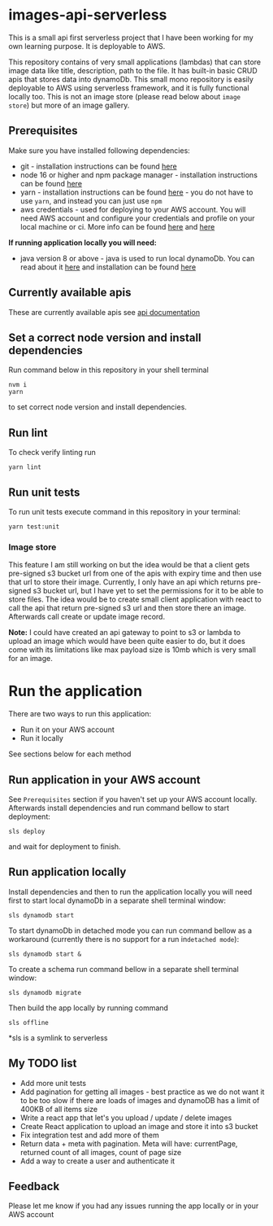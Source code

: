 # images-api-serverless
This is a small api first serverless project that I have been working for my own learning purpose. It is deployable to AWS.

This repository contains of very small applications (lambdas) that can store image data like title, description, path to the file.
It has built-in basic CRUD apis that stores data into dynamoDb. 
This small mono repository is easily deployable to AWS using serverless framework, and it is fully functional locally too.
This is not an image store (please read below about `image store`) but more of an image gallery.

## Prerequisites
Make sure you have installed following dependencies:
- git - installation instructions can be found [here](https://git-scm.com/book/en/v2/Getting-Started-Installing-Git)
- node 16 or higher and npm package manager - installation instructions can be found [here](https://nodejs.dev/download/package-manager/)
- yarn - installation instructions can be found [here](https://classic.yarnpkg.com/lang/en/docs/install/#debian-stable) - you do not have to use `yarn`, and instead you can just use `npm`
- aws credentials - used for deploying to your AWS account. You will need AWS account and configure your credentials and profile on your local machine or ci. More info can be found [here](https://docs.aws.amazon.com/sdk-for-java/v1/developer-guide/setup-credentials.html)
  and [here](https://docs.aws.amazon.com/cli/latest/userguide/cli-configure-profiles.html)

**If running application locally you will need:**
- java version 8 or above - java is used to run local dynamoDb. You can read about it [here](https://github.com/99x/serverless-dynamodb-local) and installation can be found [here](https://www.oracle.com/java/technologies/downloads/)


## Currently available apis
These are currently available apis see [api documentation](./docs/api-documentation.yml)

## Set a correct node version and install dependencies
Run command below in this repository in your shell terminal
```shell
nvm i
yarn
```

to set correct node version and install dependencies.

## Run lint
To check verify linting run
```shell
yarn lint
```

## Run unit tests
To run unit tests execute command in this repository in your terminal:
```shell
yarn test:unit
```

### Image store
This feature I am still working on but the idea would be that a client gets pre-signed s3 bucket url from one of the apis with expiry time and then use that url to store their image.
Currently, I only have an api which returns pre-signed s3 bucket url, but I have yet to set the permissions for it to be able to store files. 
The idea would be to create small client application with react to call the api that return pre-signed s3 url and then store there an image. Afterwards call create or update image record. 

**Note:** I could have created an api gateway to point to s3 or lambda to upload an image which would have been quite easier to do, but it does come with its limitations like max payload size is 10mb which is very small for an image. 

# Run the application
There are two ways to run this application:
- Run it on your AWS account
- Run it locally

See sections below for each method

## Run application in your AWS account
See `Prerequisites` section if you haven't set up your AWS account locally. Afterwards install dependencies and run command bellow to start deployment:

```shell
sls deploy
```

and wait for deployment to finish.

## Run application locally
Install dependencies and then to run the application locally you will need first to start local dynamoDb in a separate shell terminal window:
```shell
sls dynamodb start
```

To start dynamoDb in detached mode you can run command bellow as a workaround (currently there is no support for a run in`detached mode`):
```shell
sls dynamodb start &
```

To create a schema run command bellow in a separate shell terminal window:
```shell
sls dynamodb migrate
````

Then build the app locally by running command
```shell
sls offline
```

*sls is a symlink to serverless

## My TODO list
- Add more unit tests
- Add pagination for getting all images - best practice as we do not want it to be too slow if there are loads of images and dynamoDB has a limit of 400KB of all items size
- Write a react app that let's you upload / update / delete images
- Create React application to upload an image and store it into s3 bucket
- Fix integration test and add more of them
- Return data + meta with pagination. Meta will have: currentPage, returned count of all images, count of page size
- Add a way to create a user and authenticate it

## Feedback
Please let me know if you had any issues running the app locally or in your AWS account
